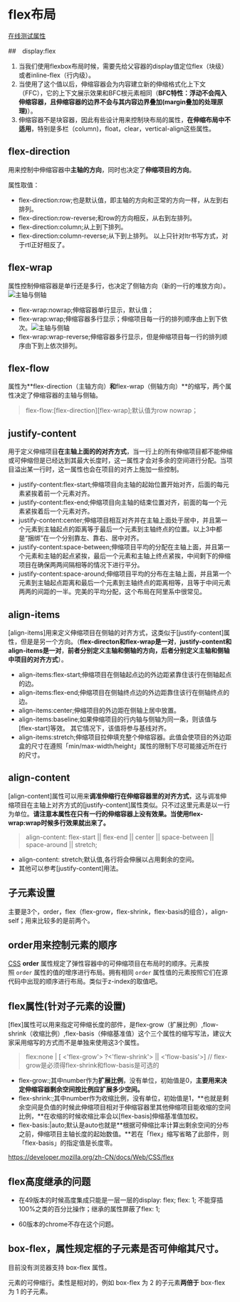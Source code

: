 # flex布局

[在线测试属性](https://flexboxfroggy.com/)

##　display:flex

1. 当我们使用flexbox布局时候，需要先给父容器的display值定位flex（块级）或者inline-flex（行内级）。
2. 当使用了这个值以后，伸缩容器会为内容建立新的伸缩格式化上下文（FFC），它的上下文展示效果和BFC根元素相同（**BFC特性：浮动不会闯入伸缩容器，且伸缩容器的边界不会与其内容边界叠加(margin叠加的处理原理)**）。
3. 伸缩容器不是块容器，因此有些设计用来控制块布局的属性，**在伸缩布局中不适用**，特别是多栏（column)，float，clear，vertical-align这些属性。

## flex-direction

用来控制中伸缩容器中**主轴的方向**，同时也决定了**伸缩项目的方向**。

属性取值：

- flex-direction:row;也是默认值，即主轴的方向和正常的方向一样，从左到右排列。
- flex-direction:row-reverse;和row的方向相反，从右到左排列。
- flex-direction:column;从上到下排列。
- flex-direction:column-reverse;从下到上排列。 以上只针对ltr书写方式，对于rtl正好相反了。

## flex-wrap

属性控制伸缩容器是单行还是多行，也决定了侧轴方向（新的一行的堆放方向）。![主轴与侧轴](D:\learn-space\blog\12.前端页面布局\flex布局\主轴与侧轴.bmp)

- flex-wrap:nowrap;伸缩容器单行显示，默认值；
- flex-wrap:wrap;伸缩容器多行显示；伸缩项目每一行的排列顺序由上到下依次。![主轴与侧轴](D:\learn-space\blog\12.前端页面布局\flex布局\主轴与侧轴.bmp)
- flex-wrap:wrap-reverse;伸缩容器多行显示，但是伸缩项目每一行的排列顺序由下到上依次排列。

## flex-flow

属性为**flex-direction（主轴方向）**和**flex-wrap（侧轴方向）**的缩写，两个属性决定了伸缩容器的主轴与侧轴。

> flex-flow:[flex-direction][flex-wrap];默认值为row nowrap；

## justify-content

用于定义伸缩项目**在主轴上面的的对齐方式**，当一行上的所有伸缩项目都不能伸缩或可伸缩但是已经达到其最大长度时，这一属性才会对多余的空间进行分配。当项目溢出某一行时，这一属性也会在项目的对齐上施加一些控制。

- justify-content:flex-start;伸缩项目向主轴的起始位置开始对齐，后面的每元素紧挨着前一个元素对齐。
- justify-content:flex-end;伸缩项目向主轴的结束位置对齐，前面的每一个元素紧挨着后一个元素对齐。
- justify-content:center;伸缩项目相互对齐并在主轴上面处于居中，并且第一个元素到主轴起点的距离等于最后一个元素到主轴终点的位置。以上3中都是“捆绑”在一个分别靠左、靠右、居中对齐。
- justify-content:space-between;伸缩项目平均的分配在主轴上面，并且第一个元素和主轴的起点紧挨，最后一个元素和主轴上终点紧挨，中间剩下的伸缩项目在确保两两间隔相等的情况下进行平分。
- justify-content:space-around;伸缩项目平均的分布在主轴上面，并且第一个元素到主轴起点距离和最后一个元素到主轴终点的距离相等，且等于中间元素两两的间距的一半。完美的平均分配，这个布局在阿里系中很常见。

## align-items

[align-items]用来定义伸缩项目在侧轴的对齐方式，这类似于[justify-content]属性，但是是另一个方向。（**flex-directon和flex-wrap是一对**，**justify-content和align-items是一对**，**前者分别定义主轴和侧轴的方向，后者分别定义主轴和侧轴中项目的对齐方式**）。

- align-items:flex-start;伸缩项目在侧轴起点边的外边距紧靠住该行在侧轴起点的边。
- align-items:flex-end;伸缩项目在侧轴终点边的外边距靠住该行在侧轴终点的边。
- align-items:center;伸缩项目的外边距在侧轴上居中放置。
- align-items:baseline;如果伸缩项目的行内轴与侧轴为同一条，则该值与[flex-start]等效。 其它情况下，该值将参与基线对齐。
- align-items:stretch;伸缩项目拉伸填充整个伸缩容器。此值会使项目的外边距盒的尺寸在遵照「min/max-width/height」属性的限制下尽可能接近所在行的尺寸。

## align-content

[align-content]属性可以用来**调准伸缩行在伸缩容器里的对齐方式**，这与调准伸缩项目在主轴上对齐方式的[justify-content]属性类似。只不过这里元素是以一行为单位。**请注意本属性在只有一行的伸缩容器上没有效果。当使用flex-wrap:wrap时候多行效果就出来了。**

> align-content: flex-start || flex-end || center || space-between || space-around || stretch;

- align-content: stretch;默认值,各行将会伸展以占用剩余的空间。
- 其他可以参考[justify-content]用法。

## 子元素设置

主要是3个，order，flex（flex-grow，flex-shrink，flex-basis的组合），align-self；用来比较多的是前两个。

## order用来控制元素的顺序

[CSS](https://developer.mozilla.org/zh-CN/docs/CSS) **order** 属性规定了弹性容器中的可伸缩项目在布局时的顺序。元素按照 `order` 属性的值的增序进行布局。拥有相同 `order` 属性值的元素按照它们在源代码中出现的顺序进行布局。类似于z-index的取值吧。

## flex属性(针对子元素的设置)

[flex]属性可以用来指定可伸缩长度的部件，是flex-grow（扩展比例）,flow-shrink（收缩比例）,flex-basis（伸缩基准值）这个三个属性的缩写写法，建议大家采用缩写的方式而不是单独来使用这3个属性。

> flex:none | [ <'flex-grow'> ?<'flew-shrink'> || <'flow-basis'>]
> // flex-grow是必须得flex-shrink和flow-basis是可选的

- flex-grow:;其中number作为**扩展比例**，没有单位，初始值是0，**主要用来决定伸缩容器剩余空间按比例应扩展多少空间。**
- flex-shrink:;其中number作为收缩比例，没有单位，初始值是1，**也就是剩余空间是负值的时候此伸缩项目相对于伸缩容器里其他伸缩项目能收缩的空间比例，**在收缩的时候收缩比率会以[flex-basis]伸缩基准值加权。
- flex-basis:|auto;默认是auto也就是**根据可伸缩比率计算出剩余空间的分布之前，伸缩项目主轴长度的起始数值。**若在「flex」缩写省略了此部件，则「flex-basis」的指定值是长度零。

https://developer.mozilla.org/zh-CN/docs/Web/CSS/flex

## flex高度继承的问题

- 在49版本的时候高度集成只能是一层一层的display: flex;  flex: 1; 不能穿插100%之类的百分比操作；继承的属性屏蔽了flex: 1;

- 60版本的chrome不存在这个问题。

## box-flex，属性规定框的子元素是否可伸缩其尺寸。

目前没有浏览器支持 box-flex 属性。

元素的可伸缩行。柔性是相对的，例如 box-flex 为 2 的子元素**两倍于** box-flex 为 1 的子元素。
